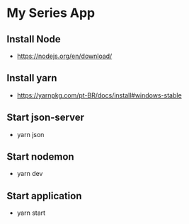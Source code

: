 # My Series App

## Install Node
- https://nodejs.org/en/download/

## Install yarn
- https://yarnpkg.com/pt-BR/docs/install#windows-stable

## Start json-server
- yarn json

## Start nodemon
- yarn dev

## Start application
- yarn start
